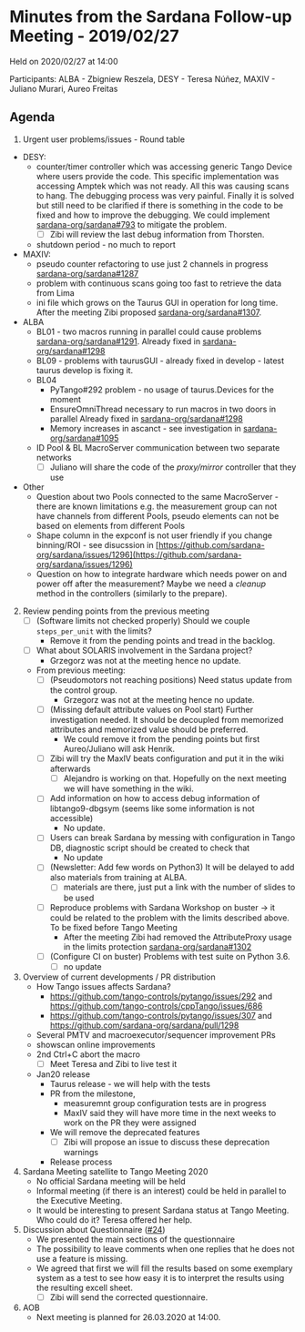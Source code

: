 # Minutes from the Sardana Follow-up Meeting - 2019/02/27

Held on 2020/02/27 at 14:00

Participants: ALBA - Zbigniew Reszela, DESY - Teresa Núñez, MAXIV - Juliano Murari, Aureo Freitas
## Agenda

1. Urgent user problems/issues - Round table
* DESY:
    * counter/timer controller which was accessing generic Tango Device
      where users provide the code. This specific implementation was accessing
      Amptek which was not ready. All this was causing scans to hang.
      The debugging process was very painful. Finally it is solved but still
      need to be clarified if there is something in the code to be fixed and
      how to improve the debugging.
      We could implement [sardana-org/sardana#793](https://github.com/sardana-org/sardana/issues/793)
      to mitigate the problem.
      * [ ] Zibi will review the last debug information from Thorsten.
    * shutdown period - no much to report
* MAXIV:
    * pseudo counter refactoring to use just 2 channels in progress
      [sardana-org/sardana#1287](https://github.com/sardana-org/sardana/issues/1287)
    * problem with continuous scans going too fast to retrieve the data from Lima
    * ini file which grows on the Taurus GUI in operation for long time.
      After the meeting Zibi proposed [sardana-org/sardana#1307](https://github.com/sardana-org/sardana/pull/1307).
* ALBA
    * BL01 - two macros running in parallel could cause problems
             [sardana-org/sardana#1291](https://github.com/sardana-org/sardana/issues/1291).
             Already fixed in [sardana-org/sardana#1298](https://github.com/sardana-org/sardana/pull/1298)
    * BL09 - problems with taurusGUI - already fixed in develop - latest taurus develop is fixing it. 
    * BL04
        * PyTango#292 problem - no usage of taurus.Devices for the moment
        * EnsureOmniThread necessary to run macros in two doors in parallel
          Already fixed in [sardana-org/sardana#1298](https://github.com/sardana-org/sardana/pull/1298)
        * Memory increases in ascanct - see investigation in [sardana-org/sardana#1095](https://github.com/sardana-org/sardana/issues/1095)
    * ID Pool & BL MacroServer communication between two separate networks
        * [ ] Juliano will share the code of the _proxy/mirror_ controller that they use
* Other
    * Question about two Pools connected to the same MacroServer - there are known limitations
      e.g. the measurement group can not have channels from different Pools, pseudo elements can
      not be based on elements from different Pools 
    * Shape column in the expconf is not user friendly if you change binning/ROI - see disucssion in
      [https://github.com/sardana-org/sardana/issues/1296](https://github.com/sardana-org/sardana/issues/1296)
    * Question on how to integrate hardware which needs power on and power off after the measurement?
      Maybe we need a _cleanup_ method in the controllers (similarly to the prepare).
      
2. Review pending points from the previous meeting
    - [ ] (Software limits not checked properly) Should we couple `steps_per_unit` with the limits?
        - Remove it from the pending points and tread in the backlog.
    - [ ] What about SOLARIS involvement in the Sardana project?
        - Grzegorz was not at the meeting hence no update.
    - From previous meeting:
        - [ ] (Pseudomotors not reaching positions) Need status update from the control group.
            - Grzegorz was not at the meeting hence no update.
        - [ ] (Missing default attribute values on Pool start) Further investigation needed. It should be decoupled from memorized attributes and memorized value should be preferred.
            - We could remove it from the pending points but first Aureo/Juliano will ask Henrik. 
        - [ ] Zibi will try the MaxIV beats configuration and put it in the wiki afterwards
            - [ ] Alejandro is working on that. Hopefully on the next meeting we will have something in the wiki.
        - [ ] Add information on how to access debug information of libtango9-dbgsym (seems like some information is not accessible)
            - No update.
        - [ ] Users can break Sardana by messing with configuration in Tango DB, diagnostic script should be created to check that
            - No update
        - [ ] (Newsletter: Add few words on Python3) It will be delayed to add also materials from training at ALBA.
            - [ ] materials are there, just put a link with the number of slides to be used
        - [ ] Reproduce problems with Sardana Workshop on buster -> it could be related to the problem with the limits
            described above. To be fixed before Tango Meeting
            - After the meeting Zibi had removed the AttributeProxy usage in the limits protection
              [sardana-org/sardana#1302](https://github.com/sardana-org/sardana/pull/1302)
        - [ ] (Configure CI on buster) Problems with test suite on Python 3.6.
            - [ ] no update
3. Overview of current developments / PR distribution
    * How Tango issues affects Sardana?
        * https://github.com/tango-controls/pytango/issues/292 and https://github.com/tango-controls/cppTango/issues/686
        * https://github.com/tango-controls/pytango/issues/307 and https://github.com/sardana-org/sardana/pull/1298
    * Several PMTV and macroexecutor/sequencer improvement PRs
    * showscan online improvements
    * 2nd Ctrl+C abort the macro
        * [ ] Meet Teresa and Zibi to live test it
    * Jan20 release
        * Taurus release - we will help with the tests
        * PR from the milestone,
            - measuremnt group configuration tests are in progress
            - MaxIV said they will have more time in the next weeks to work on the PR they were assigned
        * We will remove the deprecated features 
            * [ ] Zibi will propose an issue to discuss these deprecation warnings
        * Release process
4. Sardana Meeting satellite to Tango Meeting 2020
    * No official Sardana meeting will be held
    * Informal meeting (if there is an interest) could be held in parallel to the Executive Meeting.
    * It would be interesting to present Sardana status at Tango Meeting. Who could do it? Teresa offered her help.
6. Discussion about Questionnaire ([#24](https://github.com/sardana-org/sardana-followup/issues/24))
    * We presented the main sections of the questionnaire
    * The possibility to leave comments when one replies that he does not use a feature
      is missing.
    * We agreed that first we will fill the results based on some exemplary system as a test
      to see how easy it is to interpret the results using the resulting excell sheet.
      * [ ] Zibi will send the corrected questionnaire.   
7. AOB
    * Next meeting is planned for 26.03.2020 at 14:00.
